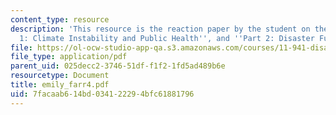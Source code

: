 ```yaml
---
content_type: resource
description: 'This resource is the reaction paper by the student on the topic ''Part
  1: Climate Instability and Public Health'', and ''Part 2: Disaster Funding''.'
file: https://ol-ocw-studio-app-qa.s3.amazonaws.com/courses/11-941-disaster-vulnerability-and-resilience-spring-2005/7facaab614bd034122294bfc61881796_emily_farr4.pdf
file_type: application/pdf
parent_uid: 025decc2-3746-51df-f1f2-1fd5ad489b6e
resourcetype: Document
title: emily_farr4.pdf
uid: 7facaab6-14bd-0341-2229-4bfc61881796
---
```

